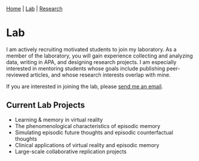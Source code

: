[Home](https://jaredbranch.github.io/) | [Lab](https://jaredbranch.github.io/lab) | [Research](https://jaredbranch.github.io/research)
# Lab

I am actively recruiting motivated students to join my laboratory. As a member of the laboratory, you will gain experience collecting and analyzing data, writing in APA, and designing research projects. I am especially interested in mentoring students whose goals include publishing peer-reviewed articles, and whose research interests overlap with mine.

If you are interested in joining the lab, please [send me an email](mailto:Jared.Branch@Avila.edu).

## Current Lab Projects
* Learning & memory in virtual reality
* The phenomenological characteristics of episodic memory
* Simulating episodic future thoughts and episodic counterfactual thoughts
* Clinical applications of virtual reality and episodic memory
* Large-scale collaborative replication projects

